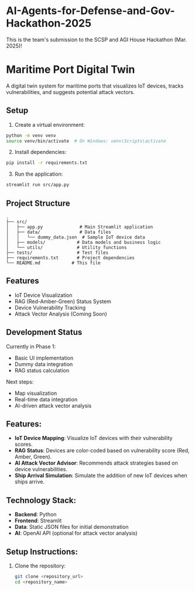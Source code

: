 # AI-Agents-for-Defense-and-Gov-Hackathon-2025
This is the team's submission to the SCSP and AGI House Hackathon (Mar. 2025)!

# Maritime Port Digital Twin

A digital twin system for maritime ports that visualizes IoT devices, tracks vulnerabilities, and suggests potential attack vectors.

## Setup

1. Create a virtual environment:
```bash
python -m venv venv
source venv/bin/activate  # On Windows: venv\Scripts\activate
```

2. Install dependencies:
```bash
pip install -r requirements.txt
```

3. Run the application:
```bash
streamlit run src/app.py
```

## Project Structure

```
.
├── src/
│   ├── app.py              # Main Streamlit application
│   ├── data/               # Data files
│   │   └── dummy_data.json  # Sample IoT device data
│   ├── models/            # Data models and business logic
│   └── utils/             # Utility functions
├── tests/                 # Test files
├── requirements.txt       # Project dependencies
└── README.md            # This file
```

## Features

- IoT Device Visualization
- RAG (Red-Amber-Green) Status System
- Device Vulnerability Tracking
- Attack Vector Analysis (Coming Soon)

## Development Status

Currently in Phase 1:
- Basic UI implementation
- Dummy data integration
- RAG status calculation

Next steps:
- Map visualization
- Real-time data integration
- AI-driven attack vector analysis

## Features:
- **IoT Device Mapping**: Visualize IoT devices with their vulnerability scores.
- **RAG Status**: Devices are color-coded based on vulnerability score (Red, Amber, Green).
- **AI Attack Vector Advisor**: Recommends attack strategies based on device vulnerabilities.
- **Ship Arrival Simulation**: Simulate the addition of new IoT devices when ships arrive.

## Technology Stack:
- **Backend**: Python
- **Frontend**: Streamlit
- **Data**: Static JSON files for initial demonstration
- **AI**: OpenAI API (optional for attack vector analysis)

## Setup Instructions:
1. Clone the repository:
   ```bash
   git clone <repository_url>
   cd <repository_name>
